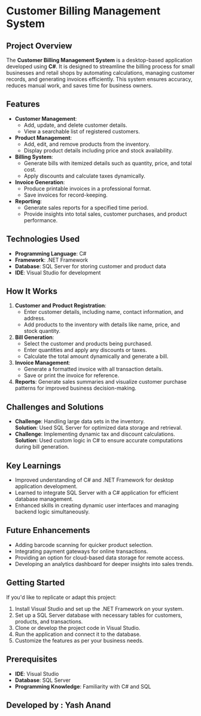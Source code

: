 <h1>Customer Billing Management System</h1>

  <h2>Project Overview</h2>
    <p>
        The <strong>Customer Billing Management System</strong> is a desktop-based application developed using <strong>C#</strong>. It is designed to streamline the billing process for small businesses and retail shops by automating calculations, managing customer records, and generating invoices efficiently. This system ensures accuracy, reduces manual work, and saves time for business owners.
    </p>

   <h2>Features</h2>
    <ul>
        <li><strong>Customer Management</strong>: 
            <ul>
                <li>Add, update, and delete customer details.</li>
                <li>View a searchable list of registered customers.</li>
            </ul>
        </li>
        <li><strong>Product Management</strong>: 
            <ul>
                <li>Add, edit, and remove products from the inventory.</li>
                <li>Display product details including price and stock availability.</li>
            </ul>
        </li>
        <li><strong>Billing System</strong>:
            <ul>
                <li>Generate bills with itemized details such as quantity, price, and total cost.</li>
                <li>Apply discounts and calculate taxes dynamically.</li>
            </ul>
        </li>
        <li><strong>Invoice Generation</strong>: 
            <ul>
                <li>Produce printable invoices in a professional format.</li>
                <li>Save invoices for record-keeping.</li>
            </ul>
        </li>
        <li><strong>Reporting</strong>: 
            <ul>
                <li>Generate sales reports for a specified time period.</li>
                <li>Provide insights into total sales, customer purchases, and product performance.</li>
            </ul>
        </li>
    </ul>

  <h2>Technologies Used</h2>
    <ul>
        <li><strong>Programming Language</strong>: C#</li>
        <li><strong>Framework</strong>: .NET Framework</li>
        <li><strong>Database</strong>: SQL Server for storing customer and product data</li>
        <li><strong>IDE</strong>: Visual Studio for development</li>
    </ul>
    <h2>How It Works</h2>
    <ol>
        <li><strong>Customer and Product Registration</strong>: 
            <ul>
                <li>Enter customer details, including name, contact information, and address.</li>
                <li>Add products to the inventory with details like name, price, and stock quantity.</li>
            </ul>
        </li>
        <li><strong>Bill Generation</strong>: 
            <ul>
                <li>Select the customer and products being purchased.</li>
                <li>Enter quantities and apply any discounts or taxes.</li>
                <li>Calculate the total amount dynamically and generate a bill.</li>
            </ul>
        </li>
        <li><strong>Invoice Management</strong>: 
            <ul>
                <li>Generate a formatted invoice with all transaction details.</li>
                <li>Save or print the invoice for reference.</li>
            </ul>
        </li>
        <li><strong>Reports</strong>: Generate sales summaries and visualize customer purchase patterns for improved business decision-making.</li>
    </ol>
    <h2>Challenges and Solutions</h2>
    <ul>
        <li><strong>Challenge</strong>: Handling large data sets in the inventory.
            <br><strong>Solution</strong>: Used SQL Server for optimized data storage and retrieval.</li>
        <li><strong>Challenge</strong>: Implementing dynamic tax and discount calculations.
            <br><strong>Solution</strong>: Used custom logic in C# to ensure accurate computations during bill generation.</li>
    </ul>
    <h2>Key Learnings</h2>
    <ul>
        <li>Improved understanding of C# and .NET Framework for desktop application development.</li>
        <li>Learned to integrate SQL Server with a C# application for efficient database management.</li>
        <li>Enhanced skills in creating dynamic user interfaces and managing backend logic simultaneously.</li>
    </ul>
    <h2>Future Enhancements</h2>
    <ul>
        <li>Adding barcode scanning for quicker product selection.</li>
        <li>Integrating payment gateways for online transactions.</li>
        <li>Providing an option for cloud-based data storage for remote access.</li>
        <li>Developing an analytics dashboard for deeper insights into sales trends.</li>
    </ul>
    <h2>Getting Started</h2>
    <p>If you'd like to replicate or adapt this project:</p>
    <ol>
        <li>Install Visual Studio and set up the .NET Framework on your system.</li>
        <li>Set up a SQL Server database with necessary tables for customers, products, and transactions.</li>
        <li>Clone or develop the project code in Visual Studio.</li>
        <li>Run the application and connect it to the database.</li>
        <li>Customize the features as per your business needs.</li>
    </ol>
    <h2>Prerequisites</h2>
    <ul>
        <li><strong>IDE</strong>: Visual Studio</li>
        <li><strong>Database</strong>: SQL Server</li>
        <li><strong>Programming Knowledge</strong>: Familiarity with C# and SQL</li>
    </ul>

  <h2> Developed by :<b> Yash Anand </b> </h2> 

</body>
</html>
